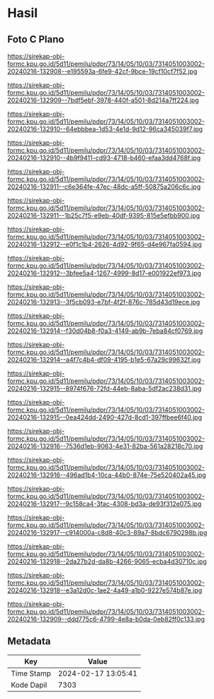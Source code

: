 # Hasil

## Foto C Plano

https://sirekap-obj-formc.kpu.go.id/5d11/pemilu/pdpr/73/14/05/10/03/7314051003002-20240216-132908--e195593a-6fe9-42cf-9bce-19cf10cf7f52.jpg

https://sirekap-obj-formc.kpu.go.id/5d11/pemilu/pdpr/73/14/05/10/03/7314051003002-20240216-132909--7bdf5ebf-3978-440f-a501-8d214a7ff224.jpg

https://sirekap-obj-formc.kpu.go.id/5d11/pemilu/pdpr/73/14/05/10/03/7314051003002-20240216-132910--64ebbbea-1d53-4e1d-9d12-96ca345039f7.jpg

https://sirekap-obj-formc.kpu.go.id/5d11/pemilu/pdpr/73/14/05/10/03/7314051003002-20240216-132910--4b9f9411-cd93-4718-b460-efaa3dd4768f.jpg

https://sirekap-obj-formc.kpu.go.id/5d11/pemilu/pdpr/73/14/05/10/03/7314051003002-20240216-132911--c6e364fe-47ec-48dc-a5ff-50875a206c6c.jpg

https://sirekap-obj-formc.kpu.go.id/5d11/pemilu/pdpr/73/14/05/10/03/7314051003002-20240216-132911--1b25c7f5-e9eb-40df-9395-815e5efbb900.jpg

https://sirekap-obj-formc.kpu.go.id/5d11/pemilu/pdpr/73/14/05/10/03/7314051003002-20240216-132912--e0f1c1b4-2626-4d92-9f65-d4e967fa0594.jpg

https://sirekap-obj-formc.kpu.go.id/5d11/pemilu/pdpr/73/14/05/10/03/7314051003002-20240216-132912--3bfee5a4-1267-4999-8d17-e001922ef973.jpg

https://sirekap-obj-formc.kpu.go.id/5d11/pemilu/pdpr/73/14/05/10/03/7314051003002-20240216-132913--3f5cb093-e7bf-4f2f-876c-785d43d19ece.jpg

https://sirekap-obj-formc.kpu.go.id/5d11/pemilu/pdpr/73/14/05/10/03/7314051003002-20240216-132914--f30d04b8-f0a3-4149-ab9b-7eba84cf0769.jpg

https://sirekap-obj-formc.kpu.go.id/5d11/pemilu/pdpr/73/14/05/10/03/7314051003002-20240216-132914--a4f7c4b4-df09-4195-b1e5-67a29c99632f.jpg

https://sirekap-obj-formc.kpu.go.id/5d11/pemilu/pdpr/73/14/05/10/03/7314051003002-20240216-132915--8974f676-72fd-44eb-8aba-5df2ac238d31.jpg

https://sirekap-obj-formc.kpu.go.id/5d11/pemilu/pdpr/73/14/05/10/03/7314051003002-20240216-132915--0ea424dd-2490-427d-8cd1-397ffbee6f40.jpg

https://sirekap-obj-formc.kpu.go.id/5d11/pemilu/pdpr/73/14/05/10/03/7314051003002-20240216-132916--7536d1eb-9063-4e31-82ba-561a28218c70.jpg

https://sirekap-obj-formc.kpu.go.id/5d11/pemilu/pdpr/73/14/05/10/03/7314051003002-20240216-132916--496ad1b4-10ca-44b0-874e-75e520402a45.jpg

https://sirekap-obj-formc.kpu.go.id/5d11/pemilu/pdpr/73/14/05/10/03/7314051003002-20240216-132917--9c158ca4-3fac-4308-bd3a-de93f312e075.jpg

https://sirekap-obj-formc.kpu.go.id/5d11/pemilu/pdpr/73/14/05/10/03/7314051003002-20240216-132917--c914000a-c8d8-40c3-89a7-8bdc6790298b.jpg

https://sirekap-obj-formc.kpu.go.id/5d11/pemilu/pdpr/73/14/05/10/03/7314051003002-20240216-132918--2da27b2d-da8b-4266-9065-ecba4d30710c.jpg

https://sirekap-obj-formc.kpu.go.id/5d11/pemilu/pdpr/73/14/05/10/03/7314051003002-20240216-132918--e3a12d0c-1ae2-4a49-a1b0-9227e574b87e.jpg

https://sirekap-obj-formc.kpu.go.id/5d11/pemilu/pdpr/73/14/05/10/03/7314051003002-20240216-132909--ddd775c6-4799-4e8a-b0da-0eb82ff0c133.jpg


## Metadata

| Key        | Value               |
| ---------- | ------------------- |
| Time Stamp | 2024-02-17 13:05:41 |
| Kode Dapil | 7303                |



